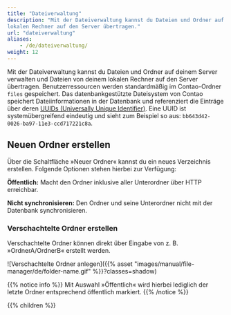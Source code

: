 ```yaml
---
title: "Dateiverwaltung"
description: "Mit der Dateiverwaltung kannst du Dateien und Ordner auf deinem Server verwalten und Dateien von deinem 
lokalen Rechner auf den Server übertragen."
url: "dateiverwaltung"
aliases:
    - /de/dateiverwaltung/
weight: 12
---
```


Mit der Dateiverwaltung kannst du Dateien und Ordner auf deinem Server verwalten und Dateien von deinem lokalen Rechner 
auf den Server übertragen. Benutzerressourcen werden standardmäßig im Contao-Ordner `files` gespeichert. 
Das datenbankgestützte Dateisystem von Contao speichert Dateiinformationen in der Datenbank und referenziert die 
Einträge über deren [UUIDs (Universally Unique Identifier)](https://de.wikipedia.org/wiki/Universally_Unique_Identifier). 
Eine UUID ist systemübergreifend eindeutig und sieht zum Beispiel so aus: `bb643d42-0026-ba97-11e3-ccd717221c8a`.


## Neuen Ordner erstellen

Über die Schaltfläche »Neuer Ordner« kannst du ein neues Verzeichnis erstellen. Folgende Optionen stehen hierbei zur Verfügung:

**Öffentlich:** Macht den Ordner inklusive aller Unterordner über HTTP erreichbar.

**Nicht synchronisieren:** Den Ordner und seine Unterordner nicht mit der Datenbank synchronisieren.


### Verschachtelte Ordner erstellen

Verschachtelte Ordner können direkt über Eingabe von z. B. »OrdnerA/OrdnerB« erstellt werden.

![Verschachtelte Ordner anlegen]({{% asset "images/manual/file-manager/de/folder-name.gif" %}}?classes=shadow)

{{% notice info %}}
Mit Auswahl »Öffentlich« wird hierbei lediglich der letzte Ordner entsprechend öffentlich markiert.
{{% /notice %}}


{{% children %}}
